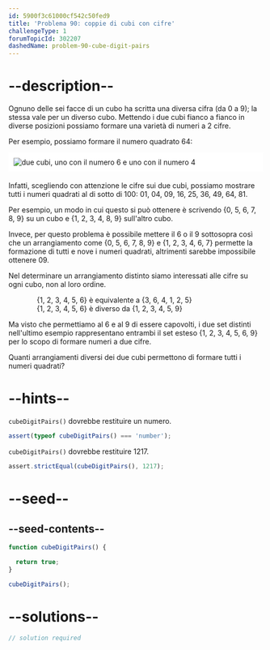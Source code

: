 ```yaml
---
id: 5900f3c61000cf542c50fed9
title: 'Problema 90: coppie di cubi con cifre'
challengeType: 1
forumTopicId: 302207
dashedName: problem-90-cube-digit-pairs
---
```


# --description--

Ognuno delle sei facce di un cubo ha scritta una diversa cifra (da 0 a 9); la stessa vale per un diverso cubo. Mettendo i due cubi fianco a fianco in diverse posizioni possiamo formare una varietà di numeri a 2 cifre.

Per esempio, possiamo formare il numero quadrato 64:

<img alt="due cubi, uno con il numero 6 e uno con il numero 4" src="https://cdn-media-1.freecodecamp.org/project-euler/cube-digit-pairs.png" style="background-color: white; padding: 10px; display: block; margin-right: auto; margin-left: auto; margin-bottom: 1.2rem;" />

Infatti, scegliendo con attenzione le cifre sui due cubi, possiamo mostrare tutti i numeri quadrati al di sotto di 100: 01, 04, 09, 16, 25, 36, 49, 64, 81.

Per esempio, un modo in cui questo si può ottenere è scrivendo {0, 5, 6, 7, 8, 9} su un cubo e {1, 2, 3, 4, 8, 9} sull'altro cubo.

Invece, per questo problema è possibile mettere il 6 o il 9 sottosopra così che un arrangiamento come {0, 5, 6, 7, 8, 9} e {1, 2, 3, 4, 6, 7} permette la formazione di tutti e nove i numeri quadrati, altrimenti sarebbe impossibile ottenere 09.

Nel determinare un arrangiamento distinto siamo interessati alle cifre su ogni cubo, non al loro ordine.

<div style="margin-left: 4em;">
  {1, 2, 3, 4, 5, 6} è equivalente a {3, 6, 4, 1, 2, 5}<br>
  {1, 2, 3, 4, 5, 6} è diverso da {1, 2, 3, 4, 5, 9}
</div>

Ma visto che permettiamo al 6 e al 9 di essere capovolti, i due set distinti nell'ultimo esempio rappresentano entrambi il set esteso {1, 2, 3, 4, 5, 6, 9} per lo scopo di formare numeri a due cifre.

Quanti arrangiamenti diversi dei due cubi permettono di formare tutti i numeri quadrati?

# --hints--

`cubeDigitPairs()` dovrebbe restituire un numero.

```js
assert(typeof cubeDigitPairs() === 'number');
```

`cubeDigitPairs()` dovrebbe restituire 1217.

```js
assert.strictEqual(cubeDigitPairs(), 1217);
```

# --seed--

## --seed-contents--

```js
function cubeDigitPairs() {

  return true;
}

cubeDigitPairs();
```

# --solutions--

```js
// solution required
```
